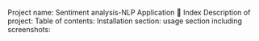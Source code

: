 Project name: Sentiment analysis-NLP Application
📌 Index
Description of project:
Table of contents:
Installation section:
usage section including screenshots:
